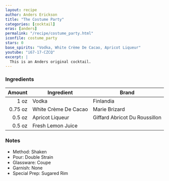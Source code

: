 ```yaml
---
layout: recipe
author: Anders Erickson
title: "The Costume Party"
categories: [cocktail]
eras: [anders]
permalink: "/recipe/costume_party.html"
iconfile: costume_party
stars: 0
base_spirits: "Vodka, White Crème De Cacao, Apricot Liqueur"
youtube: "i67-17-CZCQ"
excerpt: |
  This is an Anders original cocktail.
---
```


### Ingredients

|  Amount | Ingredient           | Brand                         |
| ------: | -------------------- | ----------------------------- |
|    1 oz | Vodka                | Finlandia                     |
| 0.75 oz | White Crème De Cacao | Marie Brizard                 |
|  0.5 oz | Apricot Liqueur      | Giffard Abricot Du Roussillon |
|  0.5 oz | Fresh Lemon Juice    |

### Notes

- Method: Shaken
- Pour: Double Strain
- Glassware: Coupe
- Garnish: None
- Special Prep: Sugared Rim
